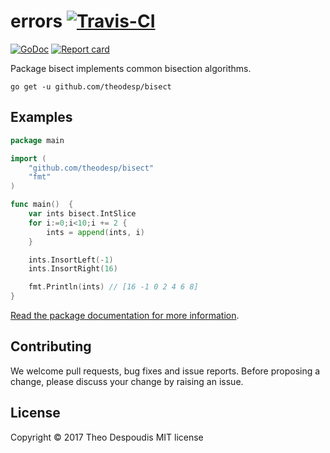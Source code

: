 # errors [![Travis-CI](https://travis-ci.org/theodesp/bisect.svg)](https://travis-ci.org/theodesp/bisect)  
[![GoDoc](https://godoc.org/github.com/theodesp/bisect?status.svg)](http://godoc.org/github.com/theodesp/bisect) 
[![Report card](https://goreportcard.com/badge/github.com/theodesp/bisect)](https://goreportcard.com/report/github.com/theodesp/bisect) 

Package bisect implements common bisection algorithms.

`go get -u github.com/theodesp/bisect`

## Examples

```go
package main

import (
	"github.com/theodesp/bisect"
	"fmt"
)

func main()  {
	var ints bisect.IntSlice
	for i:=0;i<10;i += 2 {
		ints = append(ints, i)
	}

	ints.InsortLeft(-1)
	ints.InsortRight(16)

	fmt.Println(ints) // [16 -1 0 2 4 6 8]
}
```

[Read the package documentation for more information](https://godoc.org/github.com/theodesp/bisect).

## Contributing

We welcome pull requests, bug fixes and issue reports.
Before proposing a change, please discuss your change by raising an issue.

## License

Copyright © 2017 Theo Despoudis MIT license